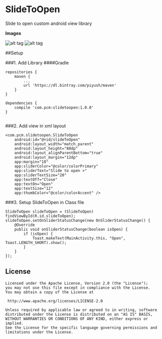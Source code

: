 # SlideToOpen
Slide to open custom android view library

<b>Images</b>

![alt tag](https://github.com/piyush-malaviya/SlideToOpen/blob/master/screenshot/slide_to_open_one.png)
![alt tag](https://github.com/piyush-malaviya/SlideToOpen/blob/master/screenshot/slide_to_open_two.png)

##Setup

###1. Add Library
####Gradle
```
repositories {
    maven {
        ...
        url 'https://dl.bintray.com/piyush/maven'
    }
}

dependencies {
    compile 'com.pcm:slidetoopen:1.0.0'
}


```


###2. Add view in xml layout

```
<com.pcm.slidetoopen.SlideToOpen
    android:id="@+id/slideToOpen"
    android:layout_width="match_parent"
    android:layout_height="80dp"
    android:layout_alignParentBottom="true"
    android:layout_margin="12dp"
    app:margin="10"
    app:sliderColor="@color/colorPrimary"
    app:sliderText="Slide to open >"
    app:sliderTextSize="20"
    app:textOff="Close"
    app:textOn="Open"
    app:textSize="12"
    app:thumbColor="@color/colorAccent" />
```

###3. Setup SlideToOpen in Class file
```
SlideToOpen slideToOpen = (SlideToOpen) findViewById(R.id.slideToOpen);
slideToOpen.setOnSliderStatusChange(new OnSliderStatusChange() {
    @Override
    public void onSliderStatusChange(boolean isOpen) {
        if (isOpen) {
            Toast.makeText(MainActivity.this, "Open", Toast.LENGTH_SHORT).show();
        }
    }
});
```

<H2>License</H2>

```
Licensed under the Apache License, Version 2.0 (the "License");
you may not use this file except in compliance with the License.
You may obtain a copy of the License at

 http://www.apache.org/licenses/LICENSE-2.0

Unless required by applicable law or agreed to in writing, software
distributed under the License is distributed on an "AS IS" BASIS,
WITHOUT WARRANTIES OR CONDITIONS OF ANY KIND, either express or implied.
See the License for the specific language governing permissions and
limitations under the License.
```
